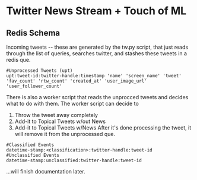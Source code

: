 Twitter News Stream + Touch of ML
=================================


Redis Schema
------------

Incoming tweets -- these are generated by the tw.py script, that just reads through the list of queries, searches twitter,
and stashes these tweets in a redis que.

    #Unprocessed Tweets (upt)
    upt:tweet-id:twitter-handle:timestamp 'name' 'screen_name' 'tweet' 'fav_count' 'rtw_count' 'created_at' 'user_image_url' 'user_follower_count' 


There is also a worker script that reads the unprocced tweets and decides what to do with them. The worker script can decide to
   1. Throw the tweet away completely 
   2. Add-it to Topical Tweets w/out News
   3. Add-it to Topical Tweets w/News
After it's done processing the tweet, it will remove it from the unprocessed que.

    #Classified Events
    datetime-stamp:<classification>:twitter-handle:tweet-id
    #Unclassified Events
    datetime-stamp:unclassified:twitter-handle:tweet-id
    
...will finish documentation later.
